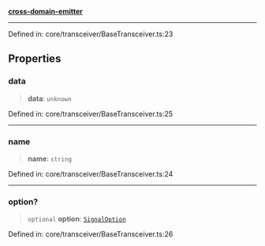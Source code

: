 [**cross-domain-emitter**](../README.md)

***

Defined in: core/transceiver/BaseTransceiver.ts:23

## Properties

### data

> **data**: `unknown`

Defined in: core/transceiver/BaseTransceiver.ts:25

***

### name

> **name**: `string`

Defined in: core/transceiver/BaseTransceiver.ts:24

***

### option?

> `optional` **option**: [`SignalOption`](SignalOption.md)

Defined in: core/transceiver/BaseTransceiver.ts:26
